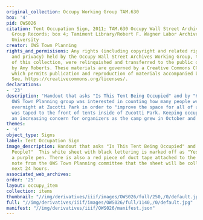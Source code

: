 ```yaml
---
original_collection: Occupy Working Group TAM.630
box: '4'
pid: OWS026
citation: Tent Occupation Sign, 2011; TAM.630 Occupy Wall Street Archives Working
  Group Records; box 4; Tamiment Library/Robert F. Wagner Labor Archives, New York
  University
creator: OWS Town Planning
rights_and_permisisons: Any rights (including copyright and related rights to publicity
  and privacy) held by the Occupy Wall Street Archives Working Group, the creator
  of this collection, were relinquished and transferred to the public domain in 2013
  by Amy Roberts. These materials are governed by a Creative Commons CC0 license,
  which permits publication and reproduction of materials accompanied by full attribution.
  See, https://creativecommons.org/licenses/.
declarations:
- '23'
description: 'Handout that asks "Is This Tent Being Occupied" and by "How Many People?"  The
  OWS Town Planning group was interested in counting how many people were camping
  overnight at Zucotti Park in order to "improve the space for all of us." This sheet
  was taped to the front of tents inside of Zucotti Park. Keeping occupiers safe became
  an increasing concern for organizers as the camp grew in October and November.  '
themes:
- '4'
object_type: Signs
label: Tent Occupation Sign
image_description: Handout that asks "Is This Tent Being Occupied" and by "How Many
  People?"  This white sheet with black lettering is marked off as "Yes" and "3" in
  a purple pen. There is also a red piece of duct tape attached to the sheet and a
  note from the OWS Town Planning committee that the sheet will be collected in the
  next 24 hours.
associated_web_archives:
order: '25'
layout: occupy_item
collection: items
thumbnail: "//img/derivatives/iiif/images/OWS026/full/250,/0/default.jpg"
full: "//img/derivatives/iiif/images/OWS026/full/1140,/0/default.jpg"
manifest: "//img/derivatives/iiif/OWS026/manifest.json"
---
```

